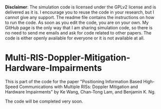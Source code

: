 
**Disclaimer**: The simulation code is licensed under the GPLv2 license and is delivered as it is. I encourage you to reuse the code in your research, but I cannot give any support. The readme file contains the instructions on how to run the code. As soon as you edit the code, you are on your own. My GitHub page is the only way that I am sharing simulation code, so there is no need to send me emails and ask for code related to other papers. The code is either openly available for everyone or it is not available at all.

# Multi-RIS-Doppler-Mitigation-Hardware-Impairments

This is part of the code for the paper "Positioning Information Based High-Speed Communications with Multiple RISs: Doppler Mitigation and Hardware Impairments" by Ke Wang, Chan-Tong Lam, and Benjamin K. Ng.

The code will be completed very soon.

